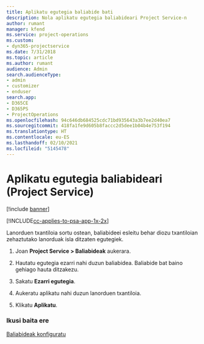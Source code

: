 ```yaml
---
title: Aplikatu egutegia baliabide bati
description: Nola aplikatu egutegia baliabideari Project Service-n
author: rumant
manager: kfend
ms.service: project-operations
ms.custom:
- dyn365-projectservice
ms.date: 7/31/2018
ms.topic: article
ms.author: rumant
audience: Admin
search.audienceType:
- admin
- customizer
- enduser
search.app:
- D365CE
- D365PS
- ProjectOperations
ms.openlocfilehash: 94c646db684525cdc71bd935643a3b7ee2d40ea7
ms.sourcegitcommit: 418fa1fe9d605b8faccc2d5dee1b04b4e753f194
ms.translationtype: HT
ms.contentlocale: eu-ES
ms.lasthandoff: 02/10/2021
ms.locfileid: "5145478"
---
```

# <a name="apply-a-calendar-to-a-resource-project-service"></a>Aplikatu egutegia baliabideari (Project Service)

[!include [banner](../includes/psa-now-project-operations.md)]

[!INCLUDE[cc-applies-to-psa-app-1x-2x](../includes/cc-applies-to-psa-app-1x-2x.md)]

Lanorduen txantiloia sortu ostean, baliabideei esleitu behar diozu txantiloian zehaztutako lanorduak isla ditzaten egutegiek.  
  
1.  Joan **Project Service > Baliabideak** aukerara.  
  
2.  Hautatu egutegia ezarri nahi duzun baliabidea. Baliabide bat baino gehiago hauta ditzakezu.  
  
3.  Sakatu **Ezarri egutegia**.  
  
4.  Aukeratu aplikatu nahi duzun lanorduen txantiloia.  
  
5.  Klikatu **Aplikatu**.  
  
### <a name="see-also"></a>Ikusi baita ere  
 [Baliabideak konfiguratu](../psa/set-up-resources.md)
